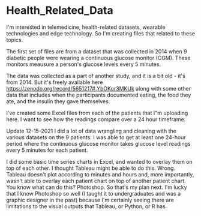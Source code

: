 # Health_Related_Data

I'm interested in telemedicine, health-related datasets, wearable technologies and edge technology. 
So I'm creating files that related to these topics.

The first set of files are from a dataset that was collected in 2014 when 9 diabetic people were wearing a continuous glucose monitor (CGM). These monitors meausure a person's glucose levels every 5 minutes.

The data was collected as a part of another study, and it is a bit old - it's from 2014. But it's freely available here https://zenodo.org/record/5651217#.YbOKor3MKUk along with some other data that includes when the participants documented eating, the food they ate, and the insulin they gave themselves.

I've created some Excel files from each of the patients that I"m uploading here. I want to see how the readings compare over a 24 hour timeframe.

Update 12-15-2021
I did a lot of data wrangling and cleaning with the various datasets on the 9 patients. I was able to get at least one 24-hour period where the continuous glucose monitor takes glucose level readings every 5 minutes for each patient.

I did some basic time series charts in Excel, and wanted to overlay them on top of each other. I thought Tableau might be able to do this. Wrong. Tableau doesn't plot according to minutes and hours and, more importantly, wasn't able to overlay each patient chart on top of another patient chart. You know what can do this? Photoshop. So that's my plan next. I'm lucky that I know Photoshop so well (I taught it to undergraduates and was a graphic designer in the past) because I'm certainly seeing there are limitations to the visual outputs that Tableau, or Python, or R has.
